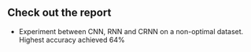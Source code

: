 ## Check out the report

- Experiment between CNN, RNN and CRNN on a non-optimal dataset. Highest accuracy achieved 64%
